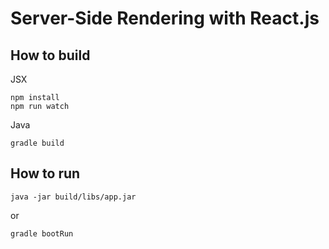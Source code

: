 # Server-Side Rendering with React.js

## How to build

JSX

```
npm install
npm run watch
```

Java

```
gradle build
```

## How to run

```
java -jar build/libs/app.jar
```

or

```
gradle bootRun
```

